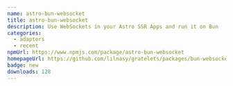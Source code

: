 ```yaml
---
name: astro-bun-websocket
title: astro-bun-websocket
description: Use WebSockets in your Astro SSR Apps and run it on Bun
categories:
  - adapters
  - recent
npmUrl: https://www.npmjs.com/package/astro-bun-websocket
homepageUrl: https://github.com/lilnasy/gratelets/packages/bun-websocket
badge: new
downloads: 128
---
```

